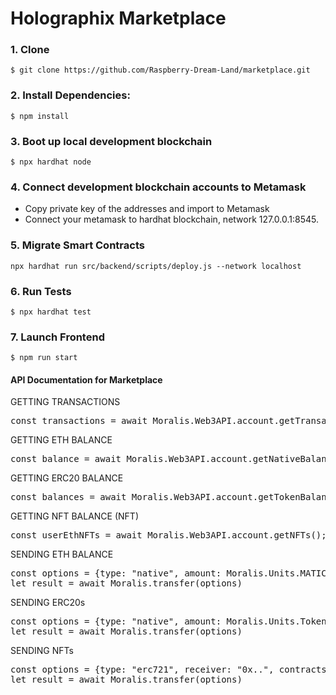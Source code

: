 #  Holographix Marketplace

### 1. Clone

```
$ git clone https://github.com/Raspberry-Dream-Land/marketplace.git
```

### 2. Install Dependencies:

```
$ npm install
```
### 3. Boot up local development blockchain

```
$ npx hardhat node
```

### 4. Connect development blockchain accounts to Metamask

- Copy private key of the addresses and import to Metamask
- Connect your metamask to hardhat blockchain, network 127.0.0.1:8545.

### 5. Migrate Smart Contracts
`npx hardhat run src/backend/scripts/deploy.js --network localhost`

### 6. Run Tests
`$ npx hardhat test`

### 7. Launch Frontend
`$ npm run start`


#### API Documentation for Marketplace


GETTING TRANSACTIONS

<pre>
const transactions = await Moralis.Web3API.account.getTransactions();
</pre>

GETTING ETH BALANCE

<pre>
const balance = await Moralis.Web3API.account.getNativeBalance();
</pre>

GETTING ERC20 BALANCE 

<pre>
const balances = await Moralis.Web3API.account.getTokenBalances();
</pre>

GETTING NFT BALANCE (NFT)

<pre>
const userEthNFTs = await Moralis.Web3API.account.getNFTs();
</pre>

SENDING ETH BALANCE 

<pre>
const options = {type: "native", amount: Moralis.Units.MATIC("0.5"), receiver: "0x.."}
let result = await Moralis.transfer(options)
</pre>

SENDING ERC20s

<pre>
const options = {type: "native", amount: Moralis.Units.Token("0.5"), receiver: "0x.."}
let result = await Moralis.transfer(options)
</pre>

SENDING NFTs 

<pre>
const options = {type: "erc721", receiver: "0x..", contracts_address: "0x.."}, token_id: 1}
let result = await Moralis.transfer(options)
</pre>

